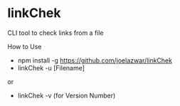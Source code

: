 # linkChek

CLI tool to check links from a file

How to Use

- npm install -g https://github.com/joelazwar/linkChek
- linkChek -u [Filename]

or

- linkChek -v (for Version Number)
